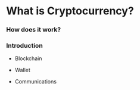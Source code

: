 # What is Cryptocurrency?
### How does it work?

### Introduction
  - Blockchain
  
  - Wallet
  
  - Communications
  
